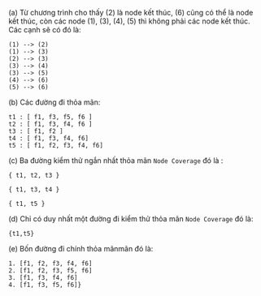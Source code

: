 (a) Từ chương trình cho thấy (2) là node kết thúc, (6) cũng có thể là node kết thúc, còn các node (1), (3), (4), (5) thì không phải các node kết thúc. Các cạnh sẽ có đó là:

    (1) --> (2)
    (1) --> (3)
    (2) --> (3)
    (3) --> (4)
    (3) --> (5)
    (4) --> (6)
    (5) --> (6)

(b) Các đường đi thỏa mãn:

    t1 : [ f1, f3, f5, f6 ]
    t2 : [ f1, f3, f4, f6 ]
    t3 : [ f1, f2 ]
    t4 : [ f1, f3, f4, f6]
    t5 : [ f1, f2, f3, f4, f6]
    
(c)
Ba đường kiểm thử ngắn nhất thỏa mãn `Node Coverage` đó là :

    { t1, t2, t3 }
    
    { t1, t3, t4 }
    
    { t1, t5 }
    
(d) Chỉ có duy nhất một đường đi kiểm thử thỏa mãn `Node Coverage` đó là: 

    {t1,t5}

(e) Bốn đường đi chính thỏa mãnmãn đó là:

    1. [f1, f2, f3, f4, f6]
    2. [f1, f2, f3, f5, f6]
    3. [f1, f3, f4, f6]
    4. [f1, f3, f5, f6]}

